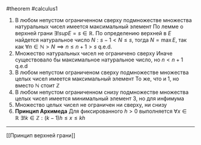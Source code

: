 #theorem #calculus1 

1. В любом непустом ограниченном сверху подмножестве множества натуральных чисел имеется максимальный элемент
По лемме о верхней грани $\exists! sup E = s \in \mathbb{R}$. По определению верхней в $E$ найдется натуральное число $N : s-1 < N \leq s$, тогда $N = \max E$, так как $\forall n \in \mathbb{N}>N \implies n \leq n+ 1>s$ q.e.d.
2. Множество натуральных чисел не ограничено сверху
Иначе существовало бы максимальное натуральное число, но $n < n+1$ q.e.d
3. В любом непустом ограниченом сверху подмножестве множества целых чисел имеется максимальный элемент
То же, что и 1, но вместо $\mathbb{N}$ стоит $\mathbb{Z}$
4. В любом непустом ограниченном снизу подмножестве множества целых чисел имеется минимальный элемент
3, но для инфимума
5. Множество целых чисел не ограничен ни сверху, ни снизу
6. **Принцип Архимеда** Для фиксированного $h>0$ выполняется $\forall x \in \mathbb{R} \ \exists! k\in \mathbb{Z}: (k-1) h\leq x\leq kh$ 


---
[[Принцип верхней грани]]

